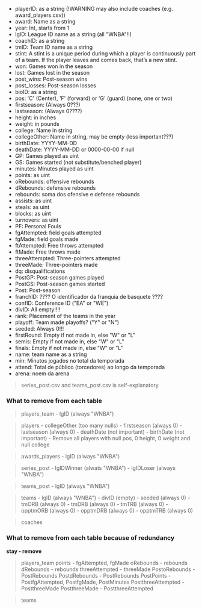 - playerID: as a string (!WARNING may also include coaches (e.g. award_players.csv))
- award: Name as a string
- year: Int, starts from 1
- lgID: League ID name as a string (all "WNBA"!!)
- coachID: as a string
- tmID: Team ID name as a string
- stint: A stint is a unique period during which a player is continuously part of a team. If the player leaves and comes back, that’s a new stint.
- won: Games won in the season
- lost: Games lost in the season
- post_wins: Post-season wins
- post_losses: Post-season losses
- bioID: as a string
- pos: 'C' (Center), 'F' (forward) or 'G' (guard) (none, one or two)
- firstseason: (Always 0???)
- lastseason: (Always 0????)
- height: in inches
- weight: in pounds
- college: Name in string
- collegeOther: Name in string, may be empty (less important???)
- birthDate: YYYY-MM-DD
- deathDate: YYYY-MM-DD or 0000-00-00 if null
- GP: Games played as uint
- GS: Games started (not substitute/benched player)
- minutes: Minutes played as uint
- points: as uint
- oRebounds: offensive rebounds
- dRebounds: defensive rebounds
- rebounds: soma dos ofensive e defense rebounds
- assists: as uint
- steals: as uint
- blocks: as uint
- turnovers: as uint
- PF: Personal Fouls
- fgAttempted: field goals attempted
- fgMade: field goals made
- ftAttempted: Free throws attempted
- ftMade: Free throws made
- threeAttempted: Three-pointers attempted
- threeMade: Three-pointers made
- dq: disqualifications
- PostGP: Post-season games played
- PostGS: Post-season games started
- Post: Post-season
- franchID: ???? O identificador da franquia de basquete ????
- confID: Conference ID ("EA" or "WE")
- divID: All empty!!!!
- rank: Placement of the teams in the year
- playoff: Team made playoffs? ("Y" or "N")
- seeded: Always 0!!!
- firstRound: Empty if not made in, else "W" or "L"
- semis: Empty if not made in, else "W" or "L"
- finals: Empty if not made in, else "W" or "L"
- name: team name as a string
- min: Minutos jogados no total da temporada
- attend: Total de público (torcedores) ao longo da temporada
- arena: noem da arena

> series_post.csv and teams_post.csv is self-explanatory

### What to remove from each table
> players_team
    - lgID (always "WNBA")

> players
    - collegeOther (too many nulls)
    - firstseason (always 0)
    - lastseason (always 0)
    - deathDate (not important)
    - birthDate (not important)
    - Remove all players with null pos, 0 height, 0 weight and null college

> awards_players
    - lgID (always "WNBA")

> series_post
    - lgIDWinner (alwats "WNBA")
    - lgIDLoser (always "WNBA")

> teams_post
    - lgID (always "WNBA")

> teams
    - lgID (always "WNBA")
    - divID (empty)
    - seeded (always 0)
    - tmORB (always 0)
    - tmDRB (always 0)
    - tmTRB (always 0)
    - opptmORB (always 0)
    - opptmDRB (always 0)
    - opptmTRB (always 0)

> coaches

### What to remove from each table because of redundancy
**stay - remove**

> players_team
    points - fgAttempted, fgMade
    oRebounds -  rebounds
    dRebounds - rebounds
    threeAttempted - threeMade
    PostoRebounds - PostRebounds
    PostdRebounds - PostRebounds
    PostPoints - PostfgAttempted, PostfgMade, PostMinutes
    PostthreeAttempted - PostthreeMade
    PostthreeMade - PostthreeAttempted

> teams

